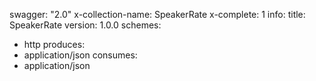 swagger: "2.0"
x-collection-name: SpeakerRate
x-complete: 1
info:
  title: SpeakerRate
  version: 1.0.0
schemes:
- http
produces:
- application/json
consumes:
- application/json